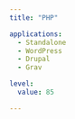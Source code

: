 ```yaml
---
title: "PHP"

applications:
  - Standalone
  - WordPress
  - Drupal
  - Grav

level:
  value: 85

---
```

